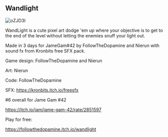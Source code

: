 ## Wandlight

![oZJD3l](https://github.com/user-attachments/assets/b357df24-0b5a-4e5f-99c9-dc0e6c2cb190)

WandLight is a cute pixel art dodge 'em up where your objective is to get to the end of the level without letting the enemies snuff your light out.

Made in 3 days for JameGam#42 by FollowTheDopamine and Nierun with sound fx from Kronbits free SFX pack.

Game design: FollowTheDopamine and Nierun

Art: Nierun

Code: FollowTheDopamine

SFX: https://kronbits.itch.io/freesfx

#6 overall for Jame Gam #42

https://itch.io/jam/jame-gam-42/rate/2851597

Play for free:

https://followthedopamine.itch.io/wandlight
